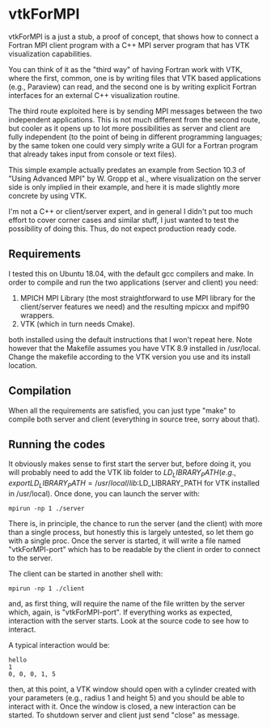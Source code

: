 # vtkForMPI
vtkForMPI is a just a stub, a proof of concept, that shows how to connect a Fortran MPI client program with a C++ MPI server program that has VTK visualization capabilities.

You can think of it as the "third way" of having Fortran work with VTK, where the first, common, one is by writing files that VTK based applications (e.g., Paraview) can read, and the second one is by writing explicit Fortran interfaces for an external C++ visualization routine.

The third route exploited here is by sending MPI messages between the two independent applications. This is not much different from the second route, but cooler as it opens up to lot more possibilities as server and client are fully independent (to the point of being in different programming languages; by the same token one could very simply write a GUI for a Fortran program that already takes input from console or text files).

This simple example actually predates an example from Section 10.3 of "Using Advanced MPI" by W. Gropp et al., where visualization on the server side is only implied in their example, and here it is made slightly more concrete by using VTK.

I'm not a C++ or client/server expert, and in general I didn't put too much effort to cover corner cases and similar stuff, I just wanted to test the possibility of doing this. Thus, do not expect production ready code.

## Requirements
I tested this on Ubuntu 18.04, with the default gcc compilers and make. In order to compile and run the two applications (server and client) you need:

1) MPICH MPI Library (the most straightforward to use MPI library for the client/server features we need) and the resulting mpicxx and mpif90 wrappers.
2) VTK (which in turn needs Cmake).

both installed using the default instructions that I won't repeat here. Note however that the Makefile assumes you have VTK 8.9 installed in /usr/local. Change the makefile according to the VTK version you use and its install location.

## Compilation
When all the requirements are satisfied, you can just type "make" to compile both server and client (everything in source tree, sorry about that).

## Running the codes
It obviously makes sense to first start the server but, before doing it, you will probably need to add the VTK lib folder to $LD_LIBRARY_PATH (e.g., export LD_LIBRARY_PATH=/usr/local/lib:$LD_LIBRARY_PATH for VTK installed in /usr/local). Once done, you can launch the server with:

    mpirun -np 1 ./server

There is, in principle, the chance to run the server (and the client) with more than a single process, but honestly this is largely untested, so let them go with a single proc. Once the server is started, it will write a file named "vtkForMPI-port" which has to be readable by the client in order to connect to the server.

The client can be started in another shell with:

    mpirun -np 1 ./client
    
and, as first thing, will require the name of the file written by the server which, again, is "vtkForMPI-port". If everything works as expected, interaction with the server starts. Look at the source code to see how to interact.

A typical interaction would be:

    hello
    1
    0, 0, 0, 1, 5

then, at this point, a VTK window should open with a cylinder created with your parameters (e.g., radius 1 and height 5) and you should be able to interact with it. Once the window is closed, a new interaction can be started. To shutdown server and client just send "close" as message.
